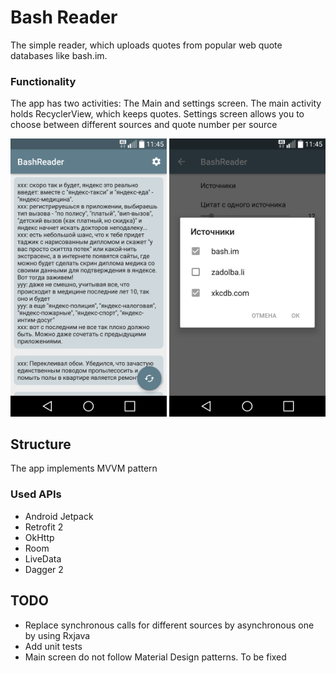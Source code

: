 # Bash Reader

The simple reader, which uploads quotes from popular web quote databases like bash.im.

### Functionality

The app has two activities: The Main and settings screen. The main activity holds RecyclerView, which keeps quotes. Settings screen allows you to choose between different sources and quote number per source

<p align="center"><img src="Screenshot_11.png" width="250"></div> <img src="Screenshot_12.png" width="250"></p>

## Structure 

The app implements MVVM pattern

### Used APIs

* Android Jetpack
* Retrofit 2
* OkHttp
* Room
* LiveData
* Dagger 2

## TODO

* Replace synchronous calls for different sources by asynchronous one by using Rxjava
* Add unit tests
* Main screen do not follow Material Design patterns. To be fixed
